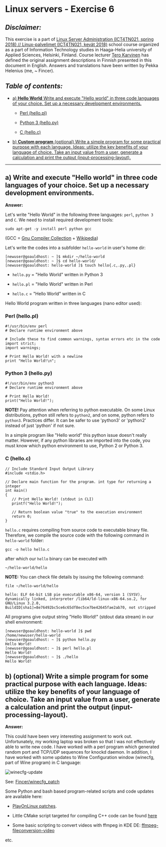 Linux servers - Exercise 6
==============

*Disclaimer:*
--------------

This exercise is a part of [Linux Server Administration (ICT4TN021, spring 2018) // Linux-palvelimet (ICT4TN021, kevät 2018)](http://www.haaga-helia.fi/fi/opinto-opas/opintojaksokuvaukset/ICT4TN021) school course organized as a part of Information Technology studies in Haaga-Helia university of Applied Sciences, Helsinki, Finland. Course lecturer [Tero Karvinen](http://terokarvinen.com/) has defined the original assignment descriptions in Finnish presented in this document in English. Answers and translations have been written by Pekka Helenius (me, ~ Fincer).

*Table of contents:*
--------------

- [a) **Hello World** Write and execute "Hello world" in three code languages of your choice. Set up a necessary development environments.](https://github.com/Fincer/linux-server-setup/blob/master/exercises/h6.md#a-write-and-execute-hello-world-in-three-code-languages-of-your-choice-set-up-a-necessary-development-environments)

    - [Perl (hello.pl)](https://github.com/Fincer/linux-server-setup/blob/master/exercises/h6.md#perl-hellopl)

    - [Python 3 (hello.py)](https://github.com/Fincer/linux-server-setup/blob/master/exercises/h6.md#python-3-hellopy)

    - [C (hello.c)](https://github.com/Fincer/linux-server-setup/blob/master/exercises/h6.md#c-helloc)

- [b) **Custom program** (optional) Write a simple program for some practical purpose with each language. Ideas: utilize the key benefits of your language of choice. Take an input value from a user, generate a calculation and print the output (input-processing-layout).](https://github.com/Fincer/linux-server-setup/blob/master/exercises/h6.md#b-optional-write-a-simple-program-for-some-practical-purpose-with-each-language-ideas-utilize-the-key-benefits-of-your-language-of-choice-take-an-input-value-from-a-user-generate-a-calculation-and-print-the-output-input-processing-layout)

--------------

**a)** Write and execute "Hello world" in three code languages of your choice. Set up a necessary development environments.
--------------

**Answer:**

Let's write "Hello World" in the following three languages: `perl`, `python 3` and `C`. We need to install required development tools:

```
sudo apt-get -y install perl python gcc
```

(GCC = [Gnu Compiler Collection](https://gcc.gnu.org/) + [Wikipedia](https://en.wikipedia.org/wiki/GNU_Compiler_Collection))

Let's write the codes into a subfolder `hello-world` in user's home dir:

```
[newuser@goauldhost: ~ ]$ mkdir ~/hello-world
[newuser@goauldhost: ~ ]$ cd hello-world/
[newuser@goauldhost: hello-world ]$ touch hello{.c,.py,.pl}
```

- `hello.py` = "Hello World" written in Python 3

- `hello.pl` = "Hello World" written in Perl

- `hello.c` = "Hello World" written in C

Hello World program written in three languages (nano editor used):

### Perl (hello.pl)

```
#!/usr/bin/env perl
# Declare runtime environment above

# Include these to find common warnings, syntax errors etc in the code
import strict;
import warnings;

# Print Hello World! with a newline
print "Hello World!\n";

```

### Python 3 (hello.py)

```
#!/usr/bin/env python3
# Declare runtime environment above

# Print Hello World!
print("Hello World!");

```

**NOTE!** Pay attention when referring to python executable. On some Linux distributions, python still refers to `python2`, and on some, python refers to `python3`. Practices differ. It can be safer to use 'python3' or 'python2' instead of just 'python' if not sure.

In a simple program like "Hello world" this python issue doesn't really matter. However, if any python libraries are imported into the code, you must know which python environment to use, Python 2 or Python 3. 

### C (hello.c)

```
// Include Standard Input Output Library
#include <stdio.h>

// Declare main function for the program. int type for returning a integer
int main()
{
   // Print Hello World! (stdout in CLI)
   printf("Hello World!");

   // Return boolean value "true" to the execution environment
   return 0;
}
```

`hello.c` requires compiling from source code to executable binary file. Therefore, we compile the source code with the following command in `hello-world` folder:

```
gcc -o hello hello.c
```

after which our `hello` binary can be executed with 

```
~/hello-world/hello
```

**NOTE:** You can check file details by issuing the following command:

```
file ~/hello-world/hello

hello: ELF 64-bit LSB pie executable x86-64, version 1 (SYSV), dynamically linked, interpreter /lib64/ld-linux-x86-64.so.2, for GNU/Linux 3.2.0, BuildID[sha1]=8e76492bc5ce6c65df8ec5ce7be42645fae2ab70, not stripped
```

All programs give output string "Hello World!" (stdout data stream) in our shell environment:

```
[newuser@goauldhost: hello-world ]$ pwd
/home/newuser/hello-world
[newuser@goauldhost: ~ ]$ python hello.py
Hello World!
[newuser@goauldhost: ~ ]$ perl hello.pl
Hello World!
[newuser@goauldhost: ~ ]$ ./hello
Hello World!
```

**b)** (optional) Write a simple program for some practical purpose with each language. Ideas: utilize the key benefits of your language of choice. Take an input value from a user, generate a calculation and print the output (input-processing-layout).
--------------

**Answer:**

This could have been very interesting assignment to work out. Unfortunately, my working laptop was broken so that I was not effectively able to write new code. I have worked with a perl program which generated random port and TCP/UDP sequences for knockd daemon. In addition, I have worked with some updates to Wine Configuration window (winecfg, part of Wine program) in C language:

![winecfg-update](https://i.imgur.com/SihmPUA.jpg)

See: [Fincer/winecfg_patch](https://github.com/Fincer/winecfg_patch)

Some Python and bash based program-related scripts and code updates are available here:

- [PlayOnLinux patches](https://github.com/Fincer/linux-patches-and-scripts/tree/master/playonlinux).

- Little CMake script targeted for compiling C++ code can be found [here](https://github.com/Fincer/linux-patches-and-scripts/tree/master/xclipshow)

- Some basic scripting to convert videos with ffmpeg in KDE DE: [ffmpeg-fileconversion-video](https://github.com/Fincer/linux-patches-and-scripts/blob/master/kde-servicemenus-multimediatools/ffmpeg-fileconversion-video.sh)

etc.
